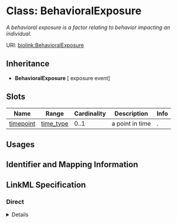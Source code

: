 # Class: BehavioralExposure
_A behavioral exposure is a factor relating to behavior impacting an individual._





URI: [biolink:BehavioralExposure](https://w3id.org/biolink/vocab/BehavioralExposure)




## Inheritance

* **BehavioralExposure** [ exposure event]




## Slots

| Name | Range | Cardinality | Description  | Info |
| ---  | --- | --- | --- | --- |
| [timepoint](timepoint.md) | [time_type](time_type.md) | 0..1 | a point in time  | . |


## Usages



## Identifier and Mapping Information









## LinkML Specification

<!-- TODO: investigate https://stackoverflow.com/questions/37606292/how-to-create-tabbed-code-blocks-in-mkdocs-or-sphinx -->

### Direct

<details>
```yaml
name: behavioral exposure
description: A behavioral exposure is a factor relating to behavior impacting an individual.
from_schema: https://w3id.org/biolink/biolink-model
mixins:
- exposure event

```
</details>

### Induced

<details>
```yaml
name: behavioral exposure
description: A behavioral exposure is a factor relating to behavior impacting an individual.
from_schema: https://w3id.org/biolink/biolink-model
mixins:
- exposure event
attributes:
  timepoint:
    name: timepoint
    description: a point in time
    from_schema: https://w3id.org/biolink/biolink-model
    is_a: node property
    domain: named thing
    alias: timepoint
    owner: behavioral exposure
    range: time type

```
</details>